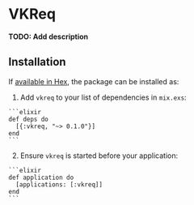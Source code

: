 # VKReq

**TODO: Add description**

## Installation

If [available in Hex](https://hex.pm/docs/publish), the package can be installed as:

  1. Add `vkreq` to your list of dependencies in `mix.exs`:

    ```elixir
    def deps do
      [{:vkreq, "~> 0.1.0"}]
    end
    ```

  2. Ensure `vkreq` is started before your application:

    ```elixir
    def application do
      [applications: [:vkreq]]
    end
    ```

